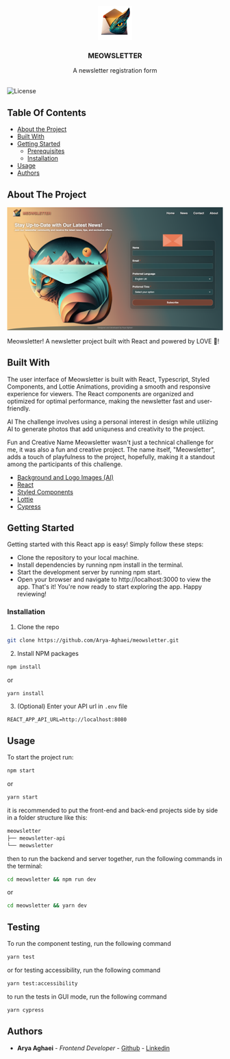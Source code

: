 <br/>
<p align="center">
  <a href="https://github.com/Arya-Aghaei/meowsletter">
    <img src="public/images/logo.png" alt="Logo" width="80" height="80">
  </a>

  <h3 align="center">MEOWSLETTER</h3>

  <p align="center">
    A newsletter registration form 
    <br/>
    <br/>
  </p>
</p>

![License](https://img.shields.io/github/license/Arya-Aghaei/meowsletter)

## Table Of Contents

- [About the Project](#about-the-project)
- [Built With](#built-with)
- [Getting Started](#getting-started)
  - [Prerequisites](#prerequisites)
  - [Installation](#installation)
- [Usage](#usage)
- [Authors](#authors)

## About The Project

![Screen Shot](public/images/screenshot.png)

Meowsletter! A newsletter project built with React and powered by LOVE 🫶!

## Built With

The user interface of Meowsletter is built with React, Typescript, Styled Components, and Lottie Animations, providing a smooth and responsive experience for viewers. The React components are organized and optimized for optimal performance, making the newsletter fast and user-friendly.

AI
The challenge involves using a personal interest in design while utilizing AI to generate photos that add uniquness and creativity to the project.

Fun and Creative Name
Meowsletter wasn't just a technical challenge for me, it was also a fun and creative project. The name itself, "Meowsletter", adds a touch of playfulness to the project, hopefully, making it a standout among the participants of this challenge.

- [Background and Logo Images (AI)](https://www.midjourney.com/)
- [React]()
- [Styled Components](https://styled-components.com/)
- [Lottie](https://lottiefiles.com/)
- [Cypress](https://www.cypress.io/)

## Getting Started

Getting started with this React app is easy! Simply follow these steps:

- Clone the repository to your local machine.
- Install dependencies by running npm install in the terminal.
- Start the development server by running npm start.
- Open your browser and navigate to http://localhost:3000 to view the app.
  That's it! You're now ready to start exploring the app. Happy reviewing!

### Installation

1. Clone the repo

```sh
git clone https://github.com/Arya-Aghaei/meowsletter.git
```

2. Install NPM packages

```sh
npm install
```

or

```sh
yarn install
```

3. (Optional) Enter your API url in `.env` file

```JS
REACT_APP_API_URL=http://localhost:8080
```

## Usage

To start the project run:

```sh
npm start
```

or

```sh
yarn start
```

it is recommended to put the front-end and back-end projects side by side in a folder structure like this:

```sh
meowsletter
├── meowsletter-api
└── meowsletter
```

then to run the backend and server together, run the following commands in the terminal:

```sh
cd meowsletter && npm run dev
```

or

```sh
cd meowsletter && yarn dev
```

## Testing

To run the component testing, run the following command

```sh
yarn test
```

or for testing accessibility, run the following command

```sh
yarn test:accessibility
```

to run the tests in GUI mode, run the following command

```sh
yarn cypress
```

## Authors

- **Arya Aghaei** - _Frontend Developer_ - [Github](https://github.com/Arya-Aghaei/) - [Linkedin](https://www.linkedin.com/in/arya-aghaei/)

